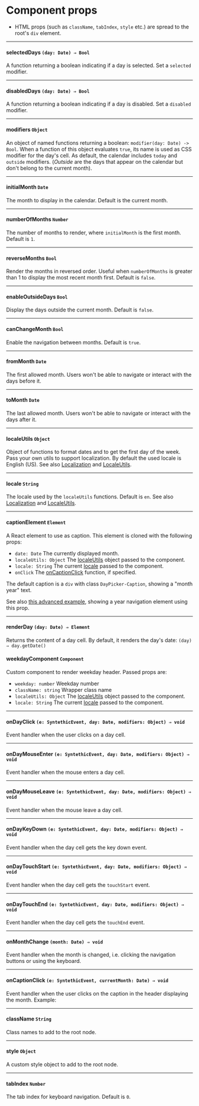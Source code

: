 # Component props

* HTML props (such as `className`, `tabIndex`, `style` etc.) are spread to the root's `div` element.

---

#### selectedDays `(day: Date) ⇒ Bool`

A function returning a boolean indicating if a day is selected. Set a `selected` modifier.

---

#### disabledDays `(day: Date) ⇒ Bool`

A function returning a boolean indicating if a day is disabled. Set a `disabled` modifier.

---

#### modifiers `Object`

An object of named functions returning a boolean: `modifier(day: Date) -> Bool`. When a function of this object evaluates `true`, its name is used as CSS modifier for the day's cell.
As default, the calendar includes `today` and `outside` modifiers. (_Outside_ are the days that appear on the calendar but don't belong to the current month).

---

#### initialMonth `Date`

The month to display in the calendar. Default is the current month.

---

#### numberOfMonths `Number`

The number of months to render, where `initialMonth` is the first month. Default is `1`.

---

#### reverseMonths `Bool`

Render the months in reversed order. Useful when `numberOfMonths` is greater than 1 to display the most recent month first. Default is `false`.

---

#### enableOutsideDays `Bool`

Display the days outside the current month. Default is `false`.

---

#### canChangeMonth `Bool`

Enable the navigation between months. Default is `true`.

---

#### fromMonth `Date`

The first allowed month. Users won't be able to navigate or interact with the days before it.

---

#### toMonth `Date`

The last allowed month. Users won't be able to navigate or interact with the days after it.

---

#### localeUtils `Object`

Object of functions to format dates and to get the first day of the week. Pass your own utils to support localization.
By default the used locale is English (US). See also [Localization](Localization.md) and [LocaleUtils](LocaleUtils.md).

---

#### locale `String`

The locale used by the `localeUtils` functions. Default is `en`.  See also [Localization](Localization.md) and [LocaleUtils](LocaleUtils.md).

---

#### captionElement `Element`

A React element to use as caption. This element is cloned with the following props:

* `date: Date` The currently displayed month.
* `localeUtils: Object` The [localeUtils](#localeutils-object) object passed to the component.
* `locale: String` The current [locale](#locale-string) passed to the component.
* `onClick` The [onCaptionClick](#oncaptionclick-function) function, if specified.

The default caption is a `div` with class `DayPicker-Caption`, showing a "month year" text.

See also [this advanced example](../examples/#yearNavigation), showing a year navigation element using this prop.

---

#### renderDay `(day: Date) ⇒ Element`

Returns the content of a day cell. By default, it renders the day's date: `(day) ⇒ day.getDate()`

#### weekdayComponent `Component`

Custom component to render weekday header. Passed props are:
* `weekday: number` Weekday number 
* `className: string` Wrapper class name
* `localeUtils: Object` The [localeUtils](#localeutils-object) object passed to the component.
* `locale: String` The current [locale](#locale-string) passed to the component.

---

#### onDayClick  `(e: SyntethicEvent, day: Date, modifiers: Object) ⇒ void`

Event handler when the user clicks on a day cell.

---

#### onDayMouseEnter  `(e: SyntethicEvent, day: Date, modifiers: Object) ⇒ void`

Event handler when the mouse enters a day cell.

---

#### onDayMouseLeave  `(e: SyntethicEvent, day: Date, modifiers: Object) ⇒ void`

Event handler when the mouse leave a day cell.

---

#### onDayKeyDown `(e: SyntethicEvent, day: Date, modifiers: Object) ⇒ void`

Event handler when the day cell gets the key down event.

---

#### onDayTouchStart `(e: SyntethicEvent, day: Date, modifiers: Object) ⇒ void`

Event handler when the day cell gets the `touchStart` event.

---

#### onDayTouchEnd `(e: SyntethicEvent, day: Date, modifiers: Object) ⇒ void`

Event handler when the day cell gets the `touchEnd` event.

---

#### onMonthChange `(month: Date) ⇒ void`

Event handler when the month is changed, i.e. clicking the navigation buttons or using the keyboard.

---

#### onCaptionClick `(e: SyntethicEvent, currentMonth: Date) ⇒ void`

Event handler when the user clicks on the caption in the header displaying the month. Example:

---

#### className `String`

Class names to add to the root node.

---

#### style `Object`

A custom style object to add to the root node.

---

#### tabIndex `Number`

The tab index for keyboard navigation. Default is `0`.
